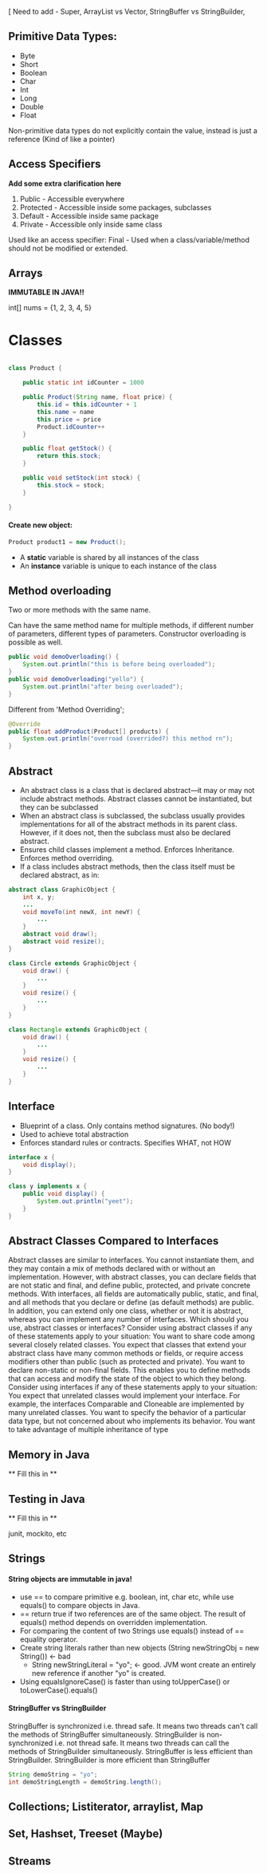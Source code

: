 [ Need to add - Super, ArrayList vs Vector, StringBuffer vs StringBuilder,

## Primitive Data Types:
- Byte      
- Short
- Boolean
- Char
- Int       
- Long      
- Double
- Float

Non-primitive data types do not explicitly contain the value, instead is just a reference (Kind of like a pointer)

## Access Specifiers
**Add some extra clarification here**
1. Public - Accessible everywhere
2. Protected - Accessible inside some packages, subclasses
3. Default - Accessible inside same package
4. Private - Accessible only inside same class  

Used like an access specifier: Final - Used when a class/variable/method should not be modified or extended. 


## Arrays
**IMMUTABLE IN JAVA!!**

int[] nums = {1, 2, 3, 4, 5}

# Classes

```java

class Product {

    public static int idCounter = 1000

    public Product(String name, float price) {
        this.id = this.idCounter + 1
        this.name = name
        this.price = price
        Product.idCounter++
    }

    public float getStock() {
        return this.stock;
    }

    public void setStock(int stock) {
        this.stock = stock;
    }

}

```

#### Create new object:
```java
Product product1 = new Product();
```

- A **static** variable is shared by all instances of the class
- An **instance** variable is unique to each instance of the class

## Method overloading
Two or more methods with the same name. 

Can have the same method name for multiple methods, if different number of parameters, different types of parameters. Constructor overloading is possible as well. 

```java
public void demoOverloading() {
    System.out.println("this is before being overloaded");
}
public void demoOverloading("yello") {
    System.out.println("after being overloaded");
}
```

Different from 'Method Overriding'; 
```java
@Override
public float addProduct(Product[] products) {
    System.out.println("overroad (overrided?) this method rn");
}
```

## Abstract

- An abstract class is a class that is declared abstract—it may or may not include abstract methods. Abstract classes cannot be instantiated, but they can be subclassed
- When an abstract class is subclassed, the subclass usually provides implementations for all of the abstract methods in its parent class. However, if it does not, then the subclass must also be declared abstract.
- Ensures child classes implement a method. Enforces Inheritance. Enforces method overriding.
- If a class includes abstract methods, then the class itself must be declared abstract, as in:
```java
abstract class GraphicObject {
    int x, y;
    ...
    void moveTo(int newX, int newY) {
        ...
    }
    abstract void draw();
    abstract void resize();
}

class Circle extends GraphicObject {
    void draw() {
        ...
    }
    void resize() {
        ...
    }
}

class Rectangle extends GraphicObject {
    void draw() {
        ...
    }
    void resize() {
        ...
    }
}
```

## Interface
- Blueprint of a class. Only contains method signatures. (No body!)
- Used to achieve total abstraction
- Enforces standard rules or contracts. Specifies WHAT, not HOW

```java
interface x {
    void display();
}

class y implements x {
    public void display() {
        System.out.println("yeet");
    }
}
```

## Abstract Classes Compared to Interfaces
Abstract classes are similar to interfaces. You cannot instantiate them, and they may contain a mix of methods declared with or without an implementation. However, with abstract classes, you can declare fields that are not static and final, and define public, protected, and private concrete methods. With interfaces, all fields are automatically public, static, and final, and all methods that you declare or define (as default methods) are public. In addition, you can extend only one class, whether or not it is abstract, whereas you can implement any number of interfaces.
Which should you use, abstract classes or interfaces?
Consider using abstract classes if any of these statements apply to your situation: 
You want to share code among several closely related classes.
You expect that classes that extend your abstract class have many common methods or fields, or require access modifiers other than public (such as protected and private).
You want to declare non-static or non-final fields. This enables you to define methods that can access and modify the state of the object to which they belong.
Consider using interfaces if any of these statements apply to your situation: 
You expect that unrelated classes would implement your interface. For example, the interfaces Comparable and Cloneable are implemented by many unrelated classes.
You want to specify the behavior of a particular data type, but not concerned about who implements its behavior.
You want to take advantage of multiple inheritance of type

## Memory in Java

** Fill this in **

## Testing in Java

** Fill this in ** 

junit, mockito, etc

## Strings

#### **String objects are immutable in java!**
- use == to compare primitive e.g. boolean, int, char etc, while use equals() to compare objects in Java. 
- == return true if two references are of the same object. The result of equals() method depends on overridden implementation. 
- For comparing the content of two Strings use equals() instead of == equality operator. 
- Create string literals rather than new objects (String newStringObj = new String()) <- bad
    - String newStringLiteral = "yo"; <- good. JVM wont create an entirely new reference if another "yo" is created.
- Using equalsIgnoreCase() is faster than using toUpperCase() or toLowerCase().equals()

#### StringBuffer vs StringBuilder
StringBuffer is synchronized i.e. thread safe. It means two threads can't call the methods of StringBuffer simultaneously.
StringBuilder is non-synchronized i.e. not thread safe. It means two threads can call the methods of StringBuilder simultaneously.
StringBuffer is less efficient than StringBuilder.
StringBuilder is more efficient than StringBuffer

```java
String demoString = "yo";
int demoStringLength = demoString.length();
```

## Collections; Listiterator, arraylist, Map

## Set, Hashset, Treeset (Maybe)

## Streams
